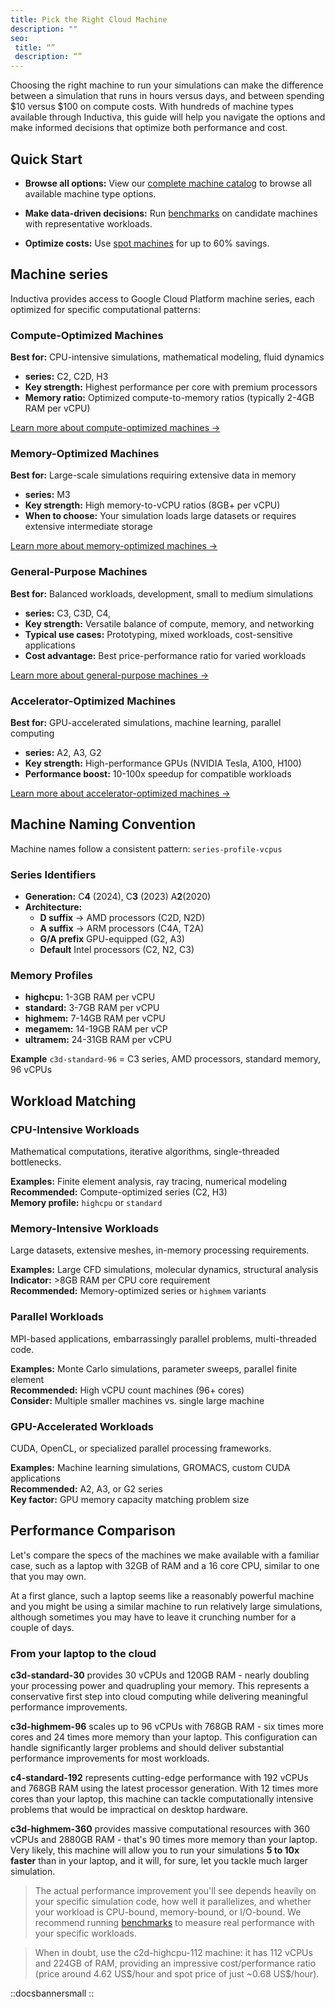 ```yaml
---
title: Pick the Right Cloud Machine
description: ""
seo:
 title: “”
 description: “”
---
```


Choosing the right machine to run your simulations can make the difference between a simulation that runs in hours versus days, and between spending $10 versus $100 on compute costs. With hundreds of machine types available through Inductiva, this guide will help you navigate the options and make informed decisions that optimize both performance and cost.

## Quick Start

- **Browse all options:** View our [complete machine catalog](https://console.inductiva.ai/machine-groups/instance-types) to browse all available machine type options.

- **Make data-driven decisions:** Run [benchmarks](/guides/benchmark/) on candidate machines with representative workloads.

- **Optimize costs:** Use [spot machines](../machines/spot-machines) for up to 60% savings.

## Machine series

Inductiva provides access to Google Cloud Platform machine series, each optimized for specific computational patterns:

### Compute-Optimized Machines
**Best for:** CPU-intensive simulations, mathematical modeling, fluid dynamics
- **series:** C2, C2D, H3
- **Key strength:** Highest performance per core with premium processors
- **Memory ratio:** Optimized compute-to-memory ratios (typically 2-4GB RAM per vCPU)

[Learn more about compute-optimized machines →](https://cloud.google.com/compute/docs/compute-optimized-machines)

### Memory-Optimized Machines
**Best for:** Large-scale simulations requiring extensive data in memory
- **series:** M3
- **Key strength:** High memory-to-vCPU ratios (8GB+ per vCPU)
- **When to choose:** Your simulation loads large datasets or requires extensive intermediate storage

[Learn more about memory-optimized machines →](https://cloud.google.com/compute/docs/memory-optimized-machines)

### General-Purpose Machines
**Best for:** Balanced workloads, development, small to medium simulations
- **series:** C3, C3D, C4,
- **Key strength:** Versatile balance of compute, memory, and networking
- **Typical use cases:** Prototyping, mixed workloads, cost-sensitive applications
- **Cost advantage:** Best price-performance ratio for varied workloads

[Learn more about general-purpose machines →](https://cloud.google.com/compute/docs/general-purpose-machines)

### Accelerator-Optimized Machines
**Best for:** GPU-accelerated simulations, machine learning, parallel computing
- **series:** A2, A3, G2
- **Key strength:** High-performance GPUs (NVIDIA Tesla, A100, H100)
- **Performance boost:** 10-100x speedup for compatible workloads

[Learn more about accelerator-optimized machines →](https://cloud.google.com/compute/docs/accelerator-optimized-machines)

## Machine Naming Convention

Machine names follow a consistent pattern: `series-profile-vcpus`

### Series Identifiers
- **Generation:** C**4** (2024), C**3** (2023) A**2**(2020)
- **Architecture:**
  - **D suffix** → AMD processors (C2D, N2D)
  - **A suffix** → ARM processors (C4A, T2A)
  - **G/A prefix** GPU-equipped (G2, A3)
  - **Default** Intel processors (C2, N2, C3)

### Memory Profiles
- **highcpu:** 1-3GB RAM per vCPU
- **standard:** 3-7GB RAM per vCPU
- **highmem:** 7-14GB RAM per vCPU
- **megamem:** 14-19GB RAM per vCP
- **ultramem:** 24-31GB RAM per vCPU

**Example** `c3d-standard-96` = C3 series, AMD processors, standard memory, 96 vCPUs

## Workload Matching

### CPU-Intensive Workloads
Mathematical computations, iterative algorithms, single-threaded bottlenecks.

**Examples:** Finite element analysis, ray tracing, numerical modeling  
**Recommended:** Compute-optimized series (C2, H3)  
**Memory profile:** `highcpu` or `standard`

### Memory-Intensive Workloads
Large datasets, extensive meshes, in-memory processing requirements.

**Examples:** Large CFD simulations, molecular dynamics, structural analysis  
**Indicator:** >8GB RAM per CPU core requirement  
**Recommended:** Memory-optimized series or `highmem` variants

### Parallel Workloads
MPI-based applications, embarrassingly parallel problems, multi-threaded code.

**Examples:** Monte Carlo simulations, parameter sweeps, parallel finite element  
**Recommended:** High vCPU count machines (96+ cores)  
**Consider:** Multiple smaller machines vs. single large machine

### GPU-Accelerated Workloads
CUDA, OpenCL, or specialized parallel processing frameworks.

**Examples:** Machine learning simulations, GROMACS, custom CUDA applications  
**Recommended:** A2, A3, or G2 series  
**Key factor:** GPU memory capacity matching problem size

## Performance Comparison

Let's compare the specs of the machines we make available with a familiar case, such as a laptop with 32GB of RAM and a 16 core CPU, similar to one that you may own.

At a first glance, such a laptop seems like a reasonably powerful machine and you might be using a similar machine to run relatively large simulations, although sometimes you may have to leave it crunching number for a couple of days.

### From your laptop to the cloud

**c3d-standard-30** provides 30 vCPUs and 120GB RAM - nearly doubling your processing power and quadrupling your memory. This represents a conservative first step into cloud computing while delivering meaningful performance improvements.

**c3d-highmem-96** scales up to 96 vCPUs with 768GB RAM - six times more cores and 24 times more memory than your laptop. This configuration can handle significantly larger problems and should deliver substantial performance improvements for most workloads.

**c4-standard-192** represents cutting-edge performance with 192 vCPUs and 768GB RAM using the latest processor generation. With 12 times more cores than your laptop, this machine can tackle computationally intensive problems that would be impractical on desktop hardware.

**c3d-highmem-360** provides massive computational resources with 360 vCPUs and 2880GB RAM - that's 90 times more memory than your laptop. Very likely, this machine will allow you to run your simulations **5 to 10x faster** than in your laptop, and it will, for sure, let you tackle much larger simulation.

> The actual performance improvement you'll see depends heavily on your specific simulation code, how well it parallelizes, and whether your workload is CPU-bound, memory-bound, or I/O-bound. We recommend running [benchmarks](/guides/benchmark/) to measure real performance with your specific workloads.

> When in doubt, use the c2d-highcpu-112 machine: it has 112 vCPUs and 224GB of RAM, providing an impressive cost/performance ratio (price around 4.62 US\$/hour and spot price of just ~0.68 US\$/hour).

::docsbannersmall
::

